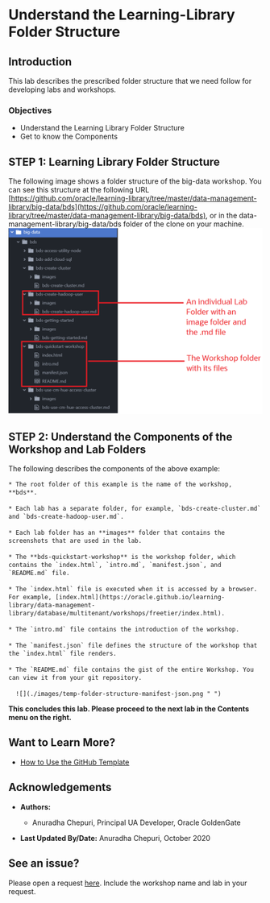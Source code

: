# Understand the Learning-Library Folder Structure

## Introduction
This lab describes the prescribed folder structure that we need follow for developing labs and workshops.
### Objectives
* Understand the Learning Library Folder Structure
* Get to know the Components


## **STEP 1:** Learning Library Folder Structure

The following image shows a folder structure of the big-data workshop. You can see this structure at the following URL [https://github.com/oracle/learning-library/tree/master/data-management-library/big-data/bds](https://github.com/oracle/learning-library/tree/master/data-management-library/big-data/bds), or in the data-management-library/big-data/bds folder of the clone on your machine.
    ![](./images/temp-folder-structure-example1.png " ")

## **STEP 2:** Understand the Components of the Workshop and Lab Folders
  The following describes the components of the above example:

    * The root folder of this example is the name of the workshop, **bds**.

    * Each lab has a separate folder, for example, `bds-create-cluster.md` and `bds-create-hadoop-user.md`.

    * Each lab folder has an **images** folder that contains the screenshots that are used in the lab.

    * The **bds-quickstart-workshop** is the workshop folder, which contains the `index.html`, `intro.md`, `manifest.json`, and `README.md` file.

    * The `index.html` file is executed when it is accessed by a browser. For example, [index.html](https://oracle.github.io/learning-library/data-management-library/database/multitenant/workshops/freetier/index.html).

    * The `intro.md` file contains the introduction of the workshop.

    * The `manifest.json` file defines the structure of the workshop that the `index.html` file renders.

    * The `README.md` file contains the gist of the entire Workshop. You can view it from your git repository.

      ![](./images/temp-folder-structure-manifest-json.png " ")


**This concludes this lab. Please proceed to the next lab in the Contents menu on the right.**

## Want to Learn More?

* [How to Use the GitHub Template](https://otube.oracle.com/media/Use+GitHub+Template/0_780dlc2i)


## Acknowledgements

* **Authors:**
    * Anuradha Chepuri, Principal UA Developer, Oracle GoldenGate

* **Last Updated By/Date:** Anuradha Chepuri, October 2020

## See an issue?  
Please open a request [here](https://github.com/oracle/learning-library/issues). Include the workshop name and lab in your request.
